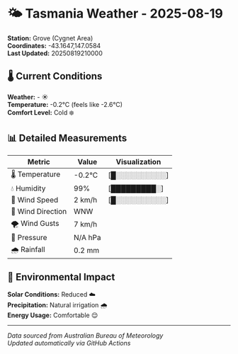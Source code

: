 # 🌤️ Tasmania Weather - 2025-08-19

**Station:** Grove (Cygnet Area)  
**Coordinates:** -43.1647,147.0584  
**Last Updated:** 20250819210000

## 🌡️ Current Conditions

**Weather:** - ☀️  
**Temperature:** -0.2°C (feels like -2.6°C)  
**Comfort Level:** Cold ❄️

## 📊 Detailed Measurements

| Metric | Value | Visualization |
|--------|-------|---------------|
| 🌡️ Temperature | -0.2°C | [█░░░░░░░░░░] |
| 💧 Humidity | 99% | [█████████░] |
| 💨 Wind Speed | 2 km/h | [█░░░░░░░░░░] |
| 🧭 Wind Direction | WNW | |
| 🌪️ Wind Gusts | 7 km/h | |
| 🔽 Pressure | N/A hPa | |
| 🌧️ Rainfall | 0.2 mm | |

## 🌱 Environmental Impact

**Solar Conditions:** Reduced ☁️  
**Precipitation:** Natural irrigation 🌧️  
**Energy Usage:** Comfortable 😌

---
*Data sourced from Australian Bureau of Meteorology*  
*Updated automatically via GitHub Actions*
